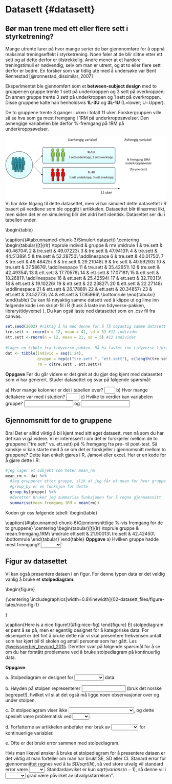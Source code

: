 # Datasett {#datasett}

## Bør man trene med ett eller flere sett i styrketrening?
Mange utrente lurer på hvor mange serier de bør gjennnomføre for å oppnå maksimal treningseffekt i styrketrening. Noen føler at de blir slitne etter ett sett og at dette derfor er  tilstrekkelig. Andre mener at et hardere treningstimuli er nødvendig, selv om man er utrent, og at to eller flere sett derfor er bedre. En forsker som var tidlig ute med å undersøke var Bent Rønnestad [@ronnestad_dissimilar_2007]

Eksperimentet ble gjennomført som et **between-subject design** med to grupper:en gruppe trente 1 sett på underkroppen og 3 sett på overkroppen; En annen gruppe trente 3 sett på underkroppen og 1 sett på overkroppen. Disse gruppene kalte han henholdsvis **1L-3U** og **3L-1U** (L=lower; U=Upper). 

De to gruppene trente 3 ganger i uken i totalt 11 uker. Forskergruppen ville så se hva som ga mest fremgang i 1RM på underkroppsøvelser. Den avhengige variabelen ble derfor %-fremgang på 1RM på underkroppsøvelser.

![Slik designet Rønnestad et al. (2007) sin studie](design.png)
Vi har ikke tilgang til dette datasettet, men vi har simulert dette datasettet i R basert på verdiene som ble oppgitt i artikkelen. Datasettet blir tilnærmet likt, men siden det er en simulering blir det aldri helt identisk.  Datasettet ser du i tabellen under.






\begin{table}

\caption{(\#tab:unnamed-chunk-3)Simulert datasett}
\centering
\begin{tabular}[t]{rlr}
\toprule
individ & gruppe & rm\\
\midrule
1 & tre.sett & 40.46704\\
2 & tre.sett & 49.07223\\
3 & tre.sett & 47.94131\\
4 & tre.sett & 44.51389\\
5 & tre.sett & 52.28750\\
\addlinespace
6 & tre.sett & 40.01750\\
7 & tre.sett & 49.48425\\
8 & tre.sett & 29.21048\\
9 & tre.sett & 40.59293\\
10 & tre.sett & 37.58676\\
\addlinespace
11 & tre.sett & 35.42651\\
12 & tre.sett & 42.49354\\
13 & ett.sett & 17.70576\\
14 & ett.sett & 17.07181\\
15 & ett.sett & 18.26811\\
\addlinespace
16 & ett.sett & 25.42594\\
17 & ett.sett & 32.70313\\
18 & ett.sett & 19.10226\\
19 & ett.sett & 22.23827\\
20 & ett.sett & 22.27148\\
\addlinespace
21 & ett.sett & 26.17889\\
22 & ett.sett & 20.34857\\
23 & ett.sett & 23.52773\\
24 & ett.sett & 17.95966\\
\bottomrule
\end{tabular}
\end{table}
Du kan få nøyaktig samme datsett ved å klippe ut og lime inn følgende kode i en skript-fil i R (husk å laste inn tidyverse-pakken, library(tidyverse) ). Du kan også laste ned datasettet som en .csv fil fra canvas.

```r
set.seed(2002) #viktig å ha med denne for å få nøyaktig samme datasett
tre.sett <- rnorm(n = 12, mean = 41, sd = 5) #12 individer
ett.sett <-rnorm(n = 12, mean = 21, sd = 5) #12 individer

#lager en tibble fra tidyverse-pakken. Må ha lastet inn tidyverse library(tidyverse) i scriptfilen
dat <- tibble(individ = seq(1:24),
              gruppe = rep(c("tre.sett ", "ett.sett"), c(length(tre.sett), length(ett.sett))),
              rm = c(tre.sett , ett.sett))
```

**Oppgave** 
Før du går videre er det greit at du gjør deg kjent med datasettet som vi har generert. Studer datasettet og svar på følgende spørsmål:

a) Hvor mange kolonner er det i tabellen over? <input class='solveme nospaces' size='1' data-answer='["3"]'/>
b) Hvor mange deltakere var med i studien? <input class='solveme nospaces' size='2' data-answer='["25"]'/>
c) Hvilke to verdier kan variabelen gruppe? <input class='solveme nospaces' size='16' data-answer='["17.7057638370199","17.0718080302549","18.2681093615135","25.4259377149549","32.7031295498412","19.1022595928954","22.2382713536142","22.271482686717","26.1788902838443","20.3485695627797","23.5277295683526","17.9596634385675"]'/> og <input class='solveme nospaces' size='16' data-answer='["40.4670449581874","49.0722254597917","47.941314229415","44.5138887937954","52.2875012402161","40.0175020520785","49.4842510826695","29.2104780554838","40.5929265524391","37.5867620268333","35.4265054014307","42.4935413884811"]'/>


## Gjennomsnitt for de to gruppene
Bra! Det er alltid viktig å bli kjent med sitt eget datasett, men nå som du har det kan vi gå videre. Vi er interessert i om det er forskjeller mellom de to gruppene ("tre.sett" vs. ett.sett) på % fremgang fra pre- til post-test. Så kanskje vi kan starte med å se om det er forskjeller i gjennomsnitt mellom to gruppene? Dette kan enkelt gjøres i R, Jamovi eller excel. Her er en kode for å gjøre dette i R:


```r
#jeg lager et oobjekt som heter mean_rm 
mean_rm <- dat %>%
  #Jeg grupperer etter gruppe, slik at jeg får et mean for hver gruppe istf. for å få mean for alle individene
  #group_by er en funksjon for dette
  group_by(gruppe) %>%
  #deretter bruker jeg summarise funksjonen for å regne gjennomsnitt
  summarise(mean.fremgang.1RM = mean(rm))
```
Koden gir oss følgende tabell:
\begin{table}

\caption{(\#tab:unnamed-chunk-6)Gjennomsnittlige %-vis fremgang for de to gruppene}
\centering
\begin{tabular}[t]{lr}
\toprule
gruppe & mean.fremgang.1RM\\
\midrule
ett.sett & 21.90013\\
tre.sett & 42.42450\\
\bottomrule
\end{tabular}
\end{table}
**Oppgave**
a) Hvilken gruppe hadde mest fremgang?
<select class='solveme' data-answer='["tre.sett"]'> <option></option> <option>ett.sett</option> <option>tre.sett</option></select>`

## Figur av datasettet
Vi kan også presentere dataen i en figur. For denne typen data er det veldig vanlig å bruke et **stolpediagram**:

\begin{figure}

{\centering \includegraphics[width=0.8\linewidth]{02-datasett_files/figure-latex/nice-fig-1} 

}

\caption{Here is a nice figure!}(\#fig:nice-fig)
\end{figure}
Et stolpediagram er pent å se på, men er egentlig designet for å kategoriske data. For eksempel er det fint å bruke dette når vi skal presentere frekvensen antall som har kjørt bil til skolen og antall personer som har gått. Les [@weissgerber_beyond_2015](https://journals.plos.org/plosbiology/article?id=10.1371/journal.pbio.1002128). Deretter svar på følgende spørsmål for å se om du har forstått problemene ved å bruke stolpediagram på kontinuerlig data.

**Oppgave**.


a. Stolpediagram er designet for <select class='solveme' data-answer='["kategorisk"]'> <option></option> <option>kontinuerlig</option> <option>kategorisk</option></select> data. 

b. Høyden på stolpen representerer <input class='solveme nospaces' size='14' data-answer='["gjennomsnittet"]'/> (bruk det norske begrepet!), hvilket vil si at det også må ligge noen observasjoner over og under stolpen.

c. Et stolpediagram viser ikke <select class='solveme' data-answer='["fordelingen av observasjonene"]'> <option></option> <option>standard error</option> <option>standardavvik</option> <option>CI</option> <option>fordelingen av observasjonene</option></select>, og dette spesielt være problematisk ved <select class='solveme' data-answer='["små"]'> <option></option> <option>store</option> <option>små</option></select>. 

d. Forfatterne av artikkelen anbefaler mer bruk av <select class='solveme' data-answer='["scatterplot"]'> <option></option> <option>bar graph</option> <option>scatterplot</option></select> for kontinuerlige variabler.

e. Ofte er det brukt error sammen med stolpediagram. 

Hvis man likevel ønsker å bruke et stolpediagram for å presentere dataen er det viktig at man forteller om man har brukt SE, SD eller CI. Stanard error for gjennomsnittet regnes ved å ta $SD/sqrt(N)$, så ved store utvalg vil standard error være <select class='solveme' data-answer='["lite"]'> <option></option> <option>høyt</option> <option>lite</option></select>. Standardavviket er kun $sqrt(varians/n-1)$, så denne vil i<select class='solveme' data-answer='["mindre"]'> <option></option> <option>større</option> <option>mindre</option></select> grad være påvirket av utvalgsstørrelsen".



